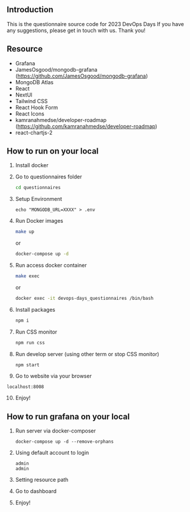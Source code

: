 ## Introduction

This is the questionnaire source code for 2023 DevOps Days
If you have any suggestions, please get in touch with us. Thank you!

## Resource

- Grafana
- JamesOsgood/mongodb-grafana (https://github.com/JamesOsgood/mongodb-grafana)
- MongoDB Atlas
- React
- NextUI
- Tailwind CSS
- React Hook Form
- React Icons
- kamranahmedse/developer-roadmap (https://github.com/kamranahmedse/developer-roadmap)
- react-chartjs-2

## How to run on your local

1. Install docker

2. Go to questionnaires folder

   ```bash
   cd questionnaires
   ```

3. Setup Environment

   ```
   echo "MONGODB_URL=XXXX" > .env
   ```

4. Run Docker images

   ```bash
   make up
   ```

   or

   ```bash
   docker-compose up -d
   ```

5. Run access docker container

   ```bash
   make exec
   ```

   or

   ```bash
   docker exec -it devops-days_questionnaires /bin/bash
   ```

6. Install packages

   ```bash
   npm i
   ```

7. Run CSS monitor

   ```bash
   npm run css
   ```

8. Run develop server (using other term or stop CSS monitor)

   ```bash
   npm start
   ```

9. Go to website via your browser

```
localhost:8008
```

10. Enjoy!

## How to run grafana on your local

1. Run server via docker-composer

   ```
   docker-compose up -d --remove-orphans
   ```

2. Using default account to login

   ```
   admin
   admin
   ```

3. Setting resource path

4. Go to dashboard

5. Enjoy!
